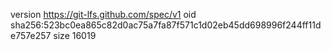 version https://git-lfs.github.com/spec/v1
oid sha256:523bc0ea865c82d0ac75a7fa87f571c1d02eb45dd698996f244ff11de757e257
size 16019
